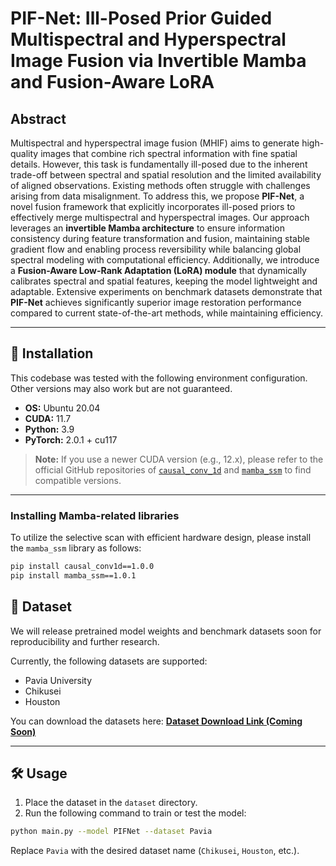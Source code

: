 

# PIF-Net: Ill-Posed Prior Guided Multispectral and Hyperspectral Image Fusion via Invertible Mamba and Fusion-Aware LoRA
## Abstract  
Multispectral and hyperspectral image fusion (MHIF) aims to generate high-quality images that combine rich spectral information with fine spatial details. However, this task is fundamentally ill-posed due to the inherent trade-off between spectral and spatial resolution and the limited availability of aligned observations. Existing methods often struggle with challenges arising from data misalignment.
To address this, we propose **PIF-Net**, a novel fusion framework that explicitly incorporates ill-posed priors to effectively merge multispectral and hyperspectral images. Our approach leverages an **invertible Mamba architecture** to ensure information consistency during feature transformation and fusion, maintaining stable gradient flow and enabling process reversibility while balancing global spectral modeling with computational efficiency. Additionally, we introduce a **Fusion-Aware Low-Rank Adaptation (LoRA) module** that dynamically calibrates spectral and spatial features, keeping the model lightweight and adaptable.
Extensive experiments on benchmark datasets demonstrate that **PIF-Net** achieves significantly superior image restoration performance compared to current state-of-the-art methods, while maintaining efficiency.

---

## 🔧 Installation

This codebase was tested with the following environment configuration. Other versions may also work but are not guaranteed.

- **OS:** Ubuntu 20.04  
- **CUDA:** 11.7  
- **Python:** 3.9  
- **PyTorch:** 2.0.1 + cu117  

> **Note:** If you use a newer CUDA version (e.g., 12.x), please refer to the official GitHub repositories of [`causal_conv_1d`](https://github.com/...) and [`mamba_ssm`](https://github.com/...) to find compatible versions.

---

### Installing Mamba-related libraries

To utilize the selective scan with efficient hardware design, please install the `mamba_ssm` library as follows:

```bash
pip install causal_conv1d==1.0.0
pip install mamba_ssm==1.0.1
```
## 📂 Dataset

We will release pretrained model weights and benchmark datasets soon for reproducibility and further research.

Currently, the following datasets are supported:

- Pavia University  
- Chikusei  
- Houston  

You can download the datasets here: [**Dataset Download Link (Coming Soon)**]()

---

## 🛠️ Usage

1. Place the dataset in the `dataset` directory.  
2. Run the following command to train or test the model:

```bash
python main.py --model PIFNet --dataset Pavia
```
Replace `Pavia` with the desired dataset name (`Chikusei`, `Houston`, etc.).
